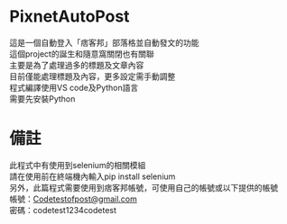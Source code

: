 # PixnetAutoPost
這是一個自動登入「痞客邦」部落格並自動發文的功能  
這個project的誕生和隨意窩關閉也有關聯  
主要是為了處理過多的標題及文章內容  
目前僅能處理標題及內容，更多設定需手動調整  
程式編譯使用VS code及Python語言  
需要先安裝Python

# 備註
此程式中有使用到selenium的相關模組  
請在使用前在終端機內輸入pip install selenium  
另外，此篇程式需要使用到痞客邦帳號，可使用自己的帳號或以下提供的帳號  
帳號：Codetestofpost@gmail.com  
密碼：codetest1234codetest  

